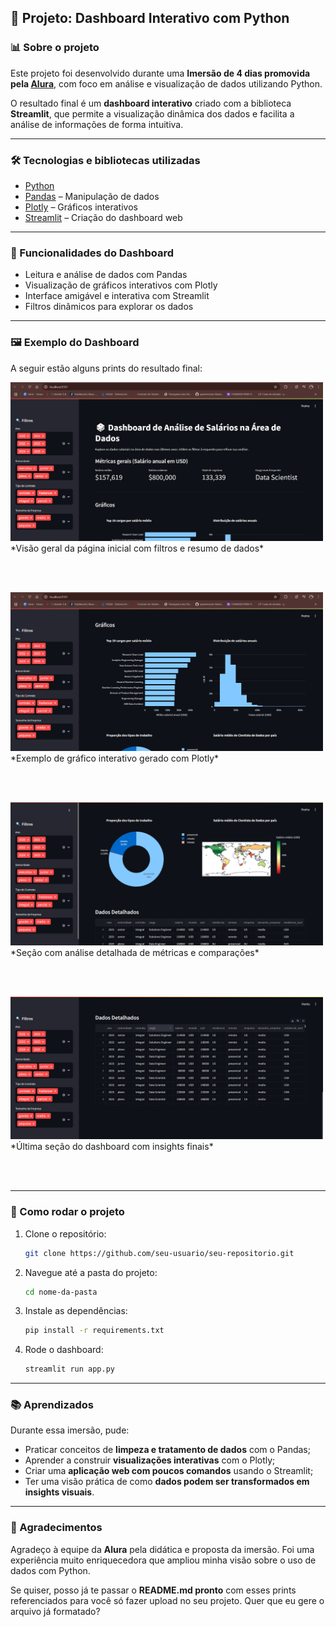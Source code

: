 ## 🧠 Projeto: Dashboard Interativo com Python

### 📊 Sobre o projeto

Este projeto foi desenvolvido durante uma **Imersão de 4 dias promovida pela [Alura](https://www.alura.com.br/)**, com foco em análise e visualização de dados utilizando Python.

O resultado final é um **dashboard interativo** criado com a biblioteca **Streamlit**, que permite a visualização dinâmica dos dados e facilita a análise de informações de forma intuitiva.

---

### 🛠️ Tecnologias e bibliotecas utilizadas

* [Python](https://www.python.org/)
* [Pandas](https://pandas.pydata.org/) – Manipulação de dados
* [Plotly](https://plotly.com/python/) – Gráficos interativos
* [Streamlit](https://streamlit.io/) – Criação do dashboard web

---

### 🚀 Funcionalidades do Dashboard

* Leitura e análise de dados com Pandas
* Visualização de gráficos interativos com Plotly
* Interface amigável e interativa com Streamlit
* Filtros dinâmicos para explorar os dados

---

### 🖼️ Exemplo do Dashboard

A seguir estão alguns prints do resultado final:

<img src="dashboard1.png" alt="Visão geral do dashboard" width="500px">
*Visão geral da página inicial com filtros e resumo de dados*

<br><br>

<img src="dashboard2.png" alt="Visão geral do dashboard" width="500px">
*Exemplo de gráfico interativo gerado com Plotly*

<br><br>

<img src="dashboard3.png" alt="Visão geral do dashboard" width="500px">
*Seção com análise detalhada de métricas e comparações*

<br><br>

<img src="dashboard4.png" alt="Visão geral do dashboard" width="500px">
*Última seção do dashboard com insights finais*

<br><br>

---

### 📁 Como rodar o projeto

1. Clone o repositório:

   ```bash
   git clone https://github.com/seu-usuario/seu-repositorio.git
   ```

2. Navegue até a pasta do projeto:

   ```bash
   cd nome-da-pasta
   ```

3. Instale as dependências:

   ```bash
   pip install -r requirements.txt
   ```

4. Rode o dashboard:

   ```bash
   streamlit run app.py
   ```

---

### 📚 Aprendizados

Durante essa imersão, pude:

* Praticar conceitos de **limpeza e tratamento de dados** com o Pandas;
* Aprender a construir **visualizações interativas** com o Plotly;
* Criar uma **aplicação web com poucos comandos** usando o Streamlit;
* Ter uma visão prática de como **dados podem ser transformados em insights visuais**.

---

### 🤝 Agradecimentos

Agradeço à equipe da **Alura** pela didática e proposta da imersão. Foi uma experiência muito enriquecedora que ampliou minha visão sobre o uso de dados com Python.

Se quiser, posso já te passar o **README.md pronto** com esses prints referenciados para você só fazer upload no seu projeto. Quer que eu gere o arquivo já formatado?
